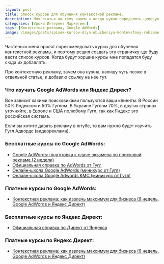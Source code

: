 ```yaml
---
layout: post
title: Cписок курсов для обучения контекстной рекламе.
description: Моя статья на тему зачем и когда нужно определять целевую аудиторию.
categories: [Уроки Интернет Маркетинг]
tags: [Контекстная реклама, Google AdWords]
image: /images/posts/spisok-kursov-dlya-obucheniya-kontekstnoy-reklame.png
---
```

<style>
.post ul {padding-left: 20px;}
</style>

Частенько меня просят порекомендовать курсы для обучения контекстной рекламы, и поэтому решил создать эту страничку где буду вести список курсов. Когда будут хоршие курсы мне попадатся буду сюда их добавлять.

Про контекстную рекламу, зачем она нужна, напишу чуть позже в отдельной статье, и добавлю ссылку на нее тут.

<h3>Что изучать Google AdWords или Яндекс Директ?</h3>

Все зависит какими поисковиками пользуются ваши клиенты. В России 50% Яндексом и 50% Гуглом. В Украине Гуглом 70%, в других странах уточняйте, в Европе и США полюбому Гугл, так как Яндекс это российская система.

Если вы хотите давать рекламу в ютубе, то вам нужно будет изучить Гугл Адвордс  (видеореклама).


<h3>Бесплатные курсы по Google AdWords:</h3>
<ul>
  <li><a href="http://netology.ru/programs/google-words?pid=up5293644" rel="nofollow" target="_blank" class="hvr-wobble-vertical">Google AdWords: подготовка к сдаче экзамена по поисковой рекламе (2 недели)</a></li>
    <li><a href="https://support.google.com/adwords/" rel="nofollow" target="_blank" class="hvr-wobble-vertical">Официальная справка по AdWords от Гугл</a></li>
    <li><a href="https://www.youtube.com/playlist?list=PLm4rB-wmRQyyBlv0fWtbXtWET2EVq2laL/" rel="nofollow" target="_blank" class="hvr-wobble-vertical">Онлайн-школа Google AdWords (миникурс от Гугл)</a></li>
    <li><a href="https://www.youtube.com/playlist?list=PLm4rB-wmRQyxH_jCwBE2CmRof-xyHf086" rel="nofollow" target="_blank" class="hvr-wobble-vertical">Онлайн-школа Google Adwords КМС (миникурс от Гугл)</a></li>
        
</ul>

<h3>Платные курсы по Google AdWords:</h3>
<ul>
  <li><a href="http://netology.ru/programs/context-target?pid=up5293644" rel="nofollow" target="_blank" class="hvr-wobble-vertical">Контекстная реклама: как извлечь максимум для бизнеса (6 недель, Google AdWords и Яндекс Директ)</a></li>
</ul>

<h3>Бесплатные курсы по Яндекс Директ:</h3>
<ul>
  <li><a href="https://yandex.ru/support/direct/" rel="nofollow" target="_blank" class="hvr-wobble-vertical">Официальная справка по Директ от Яндекса</a></li>
</ul>

<h3>Платные курсы по Яндекс Директ:</h3>
<ul>
  <li><a href="http://netology.ru/programs/context-target?pid=up5293644" rel="nofollow" target="_blank" class="hvr-wobble-vertical">Контекстная реклама: как извлечь максимум для бизнеса (6 недель, Google AdWords и Яндекс Директ)</a></li>
</ul>
